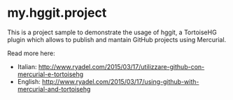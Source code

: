 # my.hggit.project

This is a project sample to demonstrate the usage of hggit, 
a TortoiseHG plugin which allows to publish and mantain GitHub projects using Mercurial.

Read more here:
- Italian: http://www.ryadel.com/2015/03/17/utilizzare-github-con-mercurial-e-tortoisehg
- English: http://www.ryadel.com/2015/03/17/using-github-with-mercurial-and-tortoisehg
